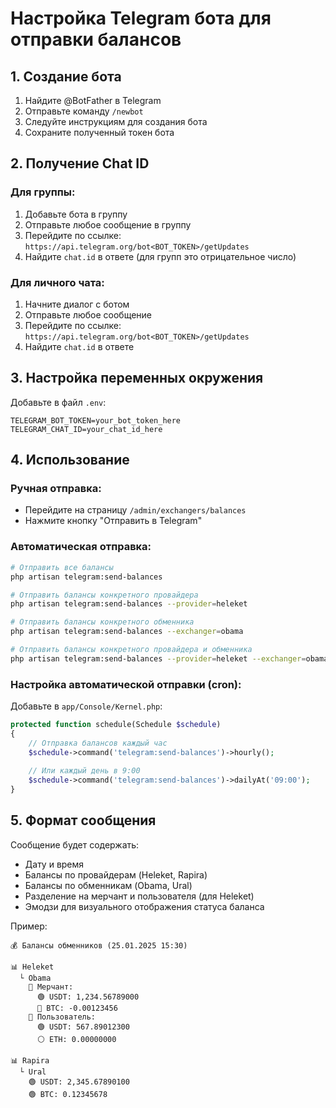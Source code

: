 # Настройка Telegram бота для отправки балансов

## 1. Создание бота

1. Найдите @BotFather в Telegram
2. Отправьте команду `/newbot`
3. Следуйте инструкциям для создания бота
4. Сохраните полученный токен бота

## 2. Получение Chat ID

### Для группы:
1. Добавьте бота в группу
2. Отправьте любое сообщение в группу
3. Перейдите по ссылке: `https://api.telegram.org/bot<BOT_TOKEN>/getUpdates`
4. Найдите `chat.id` в ответе (для групп это отрицательное число)

### Для личного чата:
1. Начните диалог с ботом
2. Отправьте любое сообщение
3. Перейдите по ссылке: `https://api.telegram.org/bot<BOT_TOKEN>/getUpdates`
4. Найдите `chat.id` в ответе

## 3. Настройка переменных окружения

Добавьте в файл `.env`:

```env
TELEGRAM_BOT_TOKEN=your_bot_token_here
TELEGRAM_CHAT_ID=your_chat_id_here
```

## 4. Использование

### Ручная отправка:
- Перейдите на страницу `/admin/exchangers/balances`
- Нажмите кнопку "Отправить в Telegram"

### Автоматическая отправка:
```bash
# Отправить все балансы
php artisan telegram:send-balances

# Отправить балансы конкретного провайдера
php artisan telegram:send-balances --provider=heleket

# Отправить балансы конкретного обменника
php artisan telegram:send-balances --exchanger=obama

# Отправить балансы конкретного провайдера и обменника
php artisan telegram:send-balances --provider=heleket --exchanger=obama
```

### Настройка автоматической отправки (cron):

Добавьте в `app/Console/Kernel.php`:

```php
protected function schedule(Schedule $schedule)
{
    // Отправка балансов каждый час
    $schedule->command('telegram:send-balances')->hourly();
    
    // Или каждый день в 9:00
    $schedule->command('telegram:send-balances')->dailyAt('09:00');
}
```

## 5. Формат сообщения

Сообщение будет содержать:
- Дату и время
- Балансы по провайдерам (Heleket, Rapira)
- Балансы по обменникам (Obama, Ural)
- Разделение на мерчант и пользователя (для Heleket)
- Эмодзи для визуального отображения статуса баланса

Пример:
```
💰 Балансы обменников (25.01.2025 15:30)

📊 Heleket
  └ Obama
    💼 Мерчант:
      🟢 USDT: 1,234.56789000
      🔴 BTC: -0.00123456
    👤 Пользователь:
      🟢 USDT: 567.89012300
      ⚪ ETH: 0.00000000

📊 Rapira
  └ Ural
    🟢 USDT: 2,345.67890100
    🟢 BTC: 0.12345678
``` 
